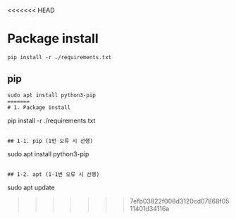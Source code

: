 <<<<<<< HEAD
# Package install
```
pip install -r ./requirements.txt
```

## pip
```
sudo apt install python3-pip
=======
# 1. Package install
```
pip install -r ./requirements.txt
```

## 1-1. pip (1번 오류 시 선행)
```
sudo apt install python3-pip
```

## 1-2. apt (1-1번 오류 시 선행)
```
sudo apt update
>>>>>>> 7efb03822f008d3120cd07868f0511401d34116a
```